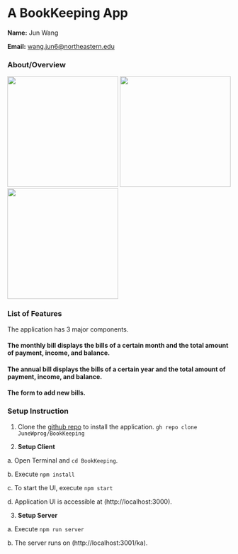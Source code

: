 # A BookKeeping App 

**Name:**  Jun Wang

**Email:**  wang.jun6@northeastern.edu

### About/Overview
<img src ="https://github.com/JuneWprog/BookKeeping/assets/77699526/45aef1f2-64ad-430e-abbf-471a21b20fe4" width="250"/>
<img src ="https://github.com/JuneWprog/BookKeeping/assets/77699526/26d34204-13b6-495f-831f-d446a9cebcad" width="250"/>
<img src ="https://github.com/JuneWprog/BookKeeping/assets/77699526/367e914f-aeba-4084-82f1-5ebdd26f9473" width="250"/>



### List of Features

The application has 3 major components.

#### The monthly bill displays the bills of a certain month and the total amount of payment, income, and balance.
#### The annual bill displays the bills of a certain year and the total amount of payment, income, and balance.
#### The form to add new bills.

### Setup Instruction

1. Clone the [github repo]([https://github.com/JuneWprog/BookKeeping]) to install the application.
  ```gh repo clone JuneWprog/BookKeeping```

3. **Setup Client**

a. Open Terminal and ```cd BookKeeping```.

b. Execute ```npm install```

c. To start the UI, execute ```npm start```

d. Application UI is accessible  at 
(http://localhost:3000).

3. **Setup Server**
 
a. Execute ```npm run server```

b. The server runs on 
(http://localhost:3001/ka).


